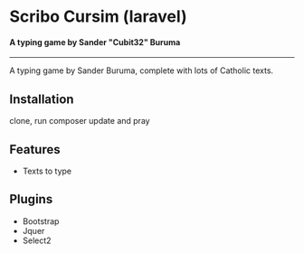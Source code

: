 # Scribo Cursim (laravel)

#### A typing game by Sander "Cubit32" Buruma

---

A typing game by Sander Buruma, complete with lots of Catholic texts.

## Installation

clone, run composer update and pray

## Features

- Texts to type

## Plugins

- Bootstrap
- Jquer
- Select2